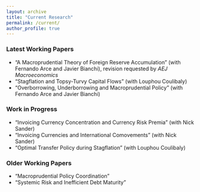 ```yaml
---
layout: archive
title: "Current Research"
permalink: /current/
author_profile: true
---
```


### Latest Working Papers
* “A Macroprudential Theory of Foreign Reserve Accumulation” (with Fernando Arce and Javier Bianchi), revision requested by *AEJ Macroeconomics*
* “Stagflation and Topsy-Turvy Capital Flows” (with Louphou Coulibaly)
* “Overborrowing, Underborrowing and Macroprudential Policy” (with Fernando Arce and Javier Bianchi)

### Work in Progress
* “Invoicing Currency Concentration and Currency Risk Premia” (with Nick Sander)
* “Invoicing Currencies and International Comovements” (with Nick Sander) 
* “Optimal Transfer Policy during Stagflation” (with Louphou Coulibaly)

### Older Working Papers
* “Macroprudential Policy Coordination”
* “Systemic Risk and Inefficient Debt Maturity”


<!---
{% if author.googlescholar %}
  You can also find my articles on <u><a href="{{author.googlescholar}}">my Google Scholar profile</a>.</u>
{% endif %}

{% include base_path %}

{% for post in site.publications reversed %}
  {% include archive-single.html %}
{% endfor %}
-->
